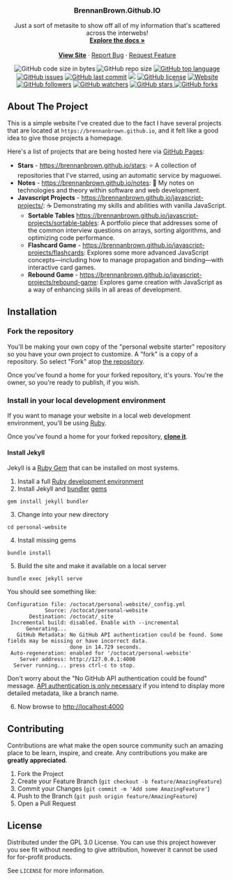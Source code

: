 <h3 align="center">BrennanBrown.Github.IO</h3>

  <p align="center">
    Just a sort of metasite to show off all of my information that's scattered across the interwebs!
    <br />
    <a href="https://github.com/brennanbrown/brennanbrown.github.io"><strong>Explore the docs »</strong></a>
    <br />
    <br />
    <strong><a href="https://brennanbrown.github.io">View Site</a></strong>
    ·
    <a href="https://github.com/brennanbrown/brennanbrown.github.io/issues">Report Bug</a>
    ·
    <a href="https://github.com/brennanbrown/brennanbrown.github.io/issues">Request Feature</a>
  </p>
</p>

<!-- BADGES -->
<p align="center">
<img alt="GitHub code size in bytes" src="https://img.shields.io/github/languages/code-size/brennanbrown/brennanbrown.github.io">
<img alt="GitHub repo size" src="https://img.shields.io/github/repo-size/brennanbrown/brennanbrown.github.io">
<a href="https://github.com/brennanbrown/brennanbrown.github.io/search?l=html"><img alt="GitHub top language" src="https://img.shields.io/github/languages/top/brennanbrown/brennanbrown.github.io"></a>
<a href="https://github.com/brennanbrown/brennanbrown.github.io/issues"><img alt="GitHub issues" src="https://img.shields.io/github/issues/brennanbrown/brennanbrown.github.io"></a>
<a href="https://github.com/brennanbrown/brennanbrown.github.io/commits/main"><img alt="GitHub last commit" src="https://img.shields.io/github/last-commit/brennanbrown/brennanbrown.github.io"></a>
<a href="https://app.fossa.com/projects/git%2Bgithub.com%2Fbrennanbrown%2Fbrennanbrown.github.io?ref=badge_shield" alt="FOSSA Status"><img src="https://app.fossa.com/api/projects/git%2Bgithub.com%2Fbrennanbrown%2Fbrennanbrown.github.io.svg?type=shield"/></a>
<a href="https://github.com/brennanbrown/brennanbrown.github.io/blob/main/LICENSE"><img alt="GitHub license" src="https://img.shields.io/github/license/brennanbrown/brennanbrown.github.io"></a>
<a href="https://brennanbrown.github.io"><img alt="Website" src="https://img.shields.io/website?down_color=red&down_message=Offline%21&label=Status&up_color=darkgreen&up_message=Online%21&url=https%3A%2F%2Fbrennanbrown.github.io.netlify.app"></a>
<br />
<a href="https://github.com/brennanbrown?tab=followers"><img alt="GitHub followers" src="https://img.shields.io/github/followers/brennanbrown?label=Follow%20Me%21&style=social"></a>
<a href="https://github.com/brennanbrown/brennanbrown.github.io/watchers"><img alt="GitHub watchers" src="https://img.shields.io/github/watchers/brennanbrown/brennanbrown.github.io?label=Watch%21&style=social"></a>
<a href="https://github.com/brennanbrown/brennanbrown.github.io/stargazers"><img alt="GitHub stars" src="https://img.shields.io/github/stars/brennanbrown/brennanbrown.github.io?label=Star%21&style=social"> </a>
<a href="https://github.com/brennanbrown/brennanbrown.github.io/network/members"><img alt="GitHub forks"src="https://img.shields.io/github/forks/brennanbrown/brennanbrown.github.io?label=Fork%21&style=social"></a>
</p>

## About The Project

This is a simple website I've created due to the fact I have several projects that are located at `https://brennanbrown.github.io`, and it felt like a good idea to give those projects a homepage.

Here's a list of projects that are being hosted here via [GitHub Pages](https://pages.github.com/):

- **Stars** - <https://brennanbrown.github.io/stars>: ⭐ A collection of repositories that I've starred, using an automatic service by maguowei.
- **Notes** - <https://brennanbrown.github.io/notes>: 📓 My notes on technologies and theory within software and web development.
- **Javascript Projects** - <https://brennanbrown.github.io/javascript-projects/>: ☕ Demonstrating my skills and abilities with vanilla JavaScript.
  - **Sortable Tables** <https://brennanbrown.github.io/javascript-projects/sortable-tables>: A portfolio piece that addresses some of the common interview questions on arrays, sorting algorithms, and optimizing code performance.
  - **Flashcard Game** - <https://brennanbrown.github.io/javascript-projects/flashcards>: Explores some more advanced JavaScript concepts—including how to manage propagation and binding—with interactive card games.
  - **Rebound Game** - <https://brennanbrown.github.io/javascript-projects/rebound-game>: Explores game creation with JavaScript as a way of enhancing skills in all areas of development.

## Installation

### Fork the repository

You'll be making your own copy of the "personal website starter" repository so you have your own project to customize. A "fork" is a copy of a repository. So select "Fork" atop [the repository](https://github.com/github/personal-website).

Once you've found a home for your forked repository, it's yours. You're the owner, so you're ready to publish, if you wish.

### Install in your local development environment

If you want to manage your website in a local web development environment, you'll be using [Ruby](https://jekyllrb.com/docs/installation/).

Once you've found a home for your forked repository, **[clone it](https://help.github.com/articles/cloning-a-repository/)**.

#### Install Jekyll

Jekyll is a [Ruby Gem](https://jekyllrb.com/docs/ruby-101/#gems) that can be installed on most systems.

1. Install a full [Ruby development environment](https://jekyllrb.com/docs/installation/)
2. Install Jekyll and [bundler](https://jekyllrb.com/docs/ruby-101/#bundler) [gems](https://jekyllrb.com/docs/ruby-101/#gems)

```
gem install jekyll bundler
```

3. Change into your new directory

```
cd personal-website
```

4. Install missing gems

```
bundle install
```

5. Build the site and make it available on a local server

```
bundle exec jekyll serve
```

You should see something like:

```
Configuration file: /octocat/personal-website/_config.yml
            Source: /octocat/personal-website
       Destination: /octocat/_site
 Incremental build: disabled. Enable with --incremental
      Generating...
   GitHub Metadata: No GitHub API authentication could be found. Some fields may be missing or have incorrect data.
                    done in 14.729 seconds.
 Auto-regeneration: enabled for '/octocat/personal-website'
    Server address: http://127.0.0.1:4000
  Server running... press ctrl-c to stop.
```

Don't worry about the "No GitHub API authentication could be found" message. [API authentication is only necessary](https://github.com/jekyll/github-metadata/blob/master/docs/authentication.md) if you intend to display more detailed metadata, like a branch name.

6. Now browse to [http://localhost:4000](http://localhost:4000)

## Contributing

Contributions are what make the open source community such an amazing place to be learn, inspire, and create. Any contributions you make are **greatly appreciated**.

1. Fork the Project
2. Create your Feature Branch (`git checkout -b feature/AmazingFeature`)
3. Commit your Changes (`git commit -m 'Add some AmazingFeature'`)
4. Push to the Branch (`git push origin feature/AmazingFeature`)
5. Open a Pull Request

<!-- LICENSE -->

## License

Distributed under the GPL 3.0 License. You can use this project however you see fit without needing to give attribution, however it cannot be used for for-profit products.

See `LICENSE` for more information.
